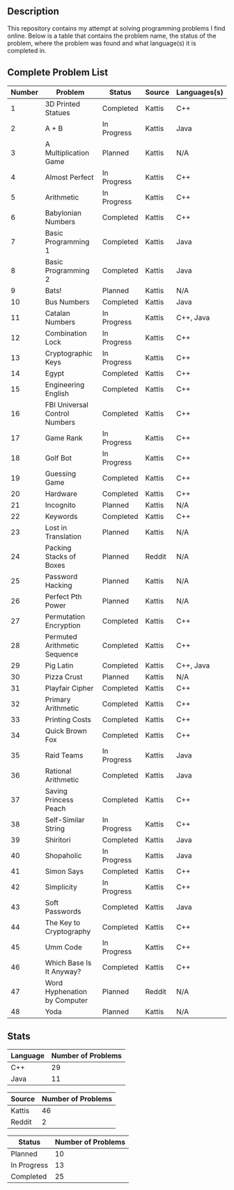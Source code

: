 ## Description
This repository contains my attempt at solving programming problems I find online. Below is a table that contains the problem name, the status of the problem, where the problem was found and what language(s) it is completed in.

## Complete Problem List
Number | Problem | Status | Source | Languages(s)
--- | ------------ | ------------ | ------------ | ------------
1 | 3D Printed Statues | Completed | Kattis | C++
2 | A + B | In Progress | Kattis | Java
3 | A Multiplication Game | Planned | Kattis | N/A
4 | Almost Perfect | In Progress | Kattis | C++
5 | Arithmetic | In Progress | Kattis | C++
6 | Babylonian Numbers | Completed | Kattis | C++
7 | Basic Programming 1 | Completed | Kattis | Java
8 | Basic Programming 2 | Completed | Kattis | Java
9 | Bats! | Planned | Kattis | N/A
10 | Bus Numbers | Completed | Kattis | Java
11 | Catalan Numbers | In Progress | Kattis | C++, Java
12 | Combination Lock | In Progress | Kattis | C++
13 | Cryptographic Keys | In Progress | Kattis | C++
14 | Egypt | Completed | Kattis | C++
15 | Engineering English | Completed | Kattis | C++
16 | FBI Universal Control Numbers | Completed | Kattis | C++
17 | Game Rank | In Progress | Kattis | C++
18 | Golf Bot | In Progress | Kattis | C++
19 | Guessing Game | Completed | Kattis | C++
20 | Hardware | Completed | Kattis | C++
21 | Incognito | Planned | Kattis | N/A
22 | Keywords | Completed | Kattis | C++
23 | Lost in Translation | Planned | Kattis | N/A
24 | Packing Stacks of Boxes | Planned | Reddit | N/A
25 | Password Hacking | Planned | Kattis | N/A
26 | Perfect Pth Power | Planned | Kattis | N/A
27 | Permutation Encryption | Completed | Kattis | C++
28 | Permuted Arithmetic Sequence | Completed | Kattis | C++
29 | Pig Latin | Completed | Kattis | C++, Java
30 | Pizza Crust | Planned | Kattis | N/A
31 | Playfair Cipher | Completed | Kattis | C++
32 | Primary Arithmetic | Completed | Kattis | C++
33 | Printing Costs | Completed | Kattis | C++
34 | Quick Brown Fox | Completed | Kattis | C++
35 | Raid Teams | In Progress | Kattis | Java
36 | Rational Arithmetic | Completed | Kattis | Java
37 | Saving Princess Peach | Completed | Kattis | C++
38 | Self-Similar String | In Progress | Kattis | C++
39 | Shiritori | Completed | Kattis | Java
40 | Shopaholic | In Progress | Kattis | Java
41 | Simon Says | Completed | Kattis | C++
42 | Simplicity | In Progress | Kattis | C++
43 | Soft Passwords | Completed | Kattis | Java
44 | The Key to Cryptography | Completed | Kattis | C++
45 | Umm Code | In Progress | Kattis | C++
46 | Which Base Is It Anyway? | Completed | Kattis | C++
47 | Word Hyphenation by Computer | Planned | Reddit | N/A
48 | Yoda | Planned | Kattis | N/A

## Stats
Language | Number of Problems
--- | ---
C++ | 29
Java | 11

Source | Number of Problems
--- | ---
Kattis | 46
Reddit | 2

Status | Number of Problems
--- | ---
Planned | 10
In Progress | 13
Completed | 25
